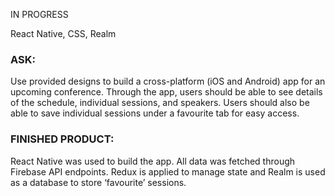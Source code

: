 IN PROGRESS

React Native, CSS, Realm

<h3>ASK:</h3> 
<p>Use provided designs to build a cross-platform (iOS and Android) app for an upcoming conference. Through the app, users should be able to see details of the schedule, individual sessions, and speakers. Users should also be able to save individual sessions under a favourite tab for easy access.</p>

<h3>FINISHED PRODUCT:</h3> 
<p>React Native was used to build the app. All data was fetched through Firebase API endpoints. Redux is applied to manage state and Realm is used as a database to store ‘favourite’ sessions.</p>
